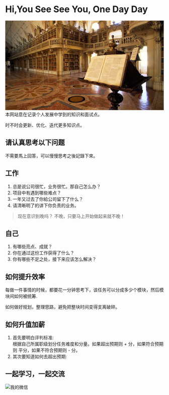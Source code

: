 # Hi,You See See You, One Day Day

![An image](./public/imgs/read3.jpg)
本网站意在记录个人发展中学到的知识和面试点。

时不时会更新、优化、迭代更多知识点。

## 请认真思考以下问题

不需要馬上回答，可以慢慢思考之後記錄下來。

## 工作

1. 总是说公司很忙，业务很忙。那自己怎么办？
2. 项目中有遇到哪些难点？
3. 一年又过去了你給公司留下了什么？
4. 请清晰明了的讲下你负责的业务。

> 现在意识到晚吗？ 不晚，只要马上开始做起来就不晚！

## 自己

1. 有哪些亮点、成就？
2. 你在通过这份工作获得了什么？
3. 你有哪些不足之处，接下来应该怎么解决？

## 如何提升效率

每做一件事情的时候，都要花一分钟思考下，该任务可以分成多少个模块，然后模块间如何被统筹.

如何做好规划，整理思路，避免把整块时间变得支离破碎。

## 如何升值加薪

1. 首先要明白评判标准:</br>
根据自己所属职级划分任务难度和分量。如果超出预期则 + 分，如果符合预期则 平分，如果不符合预期则 - 分。
2. 其次要知道如何去超出预期:

## 一起学习，一起交流

![我的微信](https://z3.ax1x.com/2021/04/28/gPa8PI.png)
